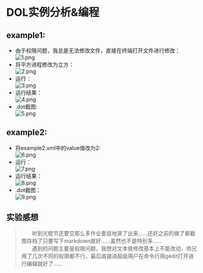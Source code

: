 # DOL实例分析&编程
## example1:  
* 由于权限问题，我总是无法修改文件，直接在终端打开文件进行修改：  
![1.png](https://ooo.0o0.ooo/2016/11/07/5820b7c76539e.png)
* 将平方进程修改为立方：  
![2.png](https://ooo.0o0.ooo/2016/11/07/58206f5490f0b.png)
* 运行：  
![3.png](https://ooo.0o0.ooo/2016/11/07/58206fcee6566.png)
* 运行结果：  
![4.png](https://ooo.0o0.ooo/2016/11/07/58206fe5923ef.png)
* .dot截图:  
![5.png](https://ooo.0o0.ooo/2016/11/07/58207666a0c0d.png)

## example2:  
* 将example2.xml中的value值改为2:  
![6.png](https://ooo.0o0.ooo/2016/11/07/582077e76153c.png)
* 运行：  
![7.png](https://ooo.0o0.ooo/2016/11/07/582078a592926.png)
* 运行结果：  
![8.png](https://ooo.0o0.ooo/2016/11/07/582078d2e1392.png)
* .dot截图：  
![9.png](https://ooo.0o0.ooo/2016/11/07/5820b5b629fa7.png)

## 实验感想  
> &#160; &#160; &#160; &#160;听到光棍节还要交那么多作业委屈地哭了出来……还好之前的做了都截图存档了只要写下markdown就好……虽然也不是特别多……   
> &#160; &#160; &#160; &#160;遇到的问题主要是权限问题，我想对文本做修改基本上不能改动，师兄用了几次不同的权限都不行，最后直接进超级用户在命令行用gedit打开进行编辑就好了……
